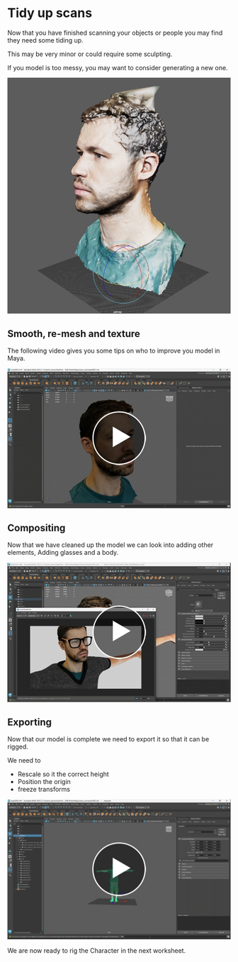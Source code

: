 # Tidy up scans

Now that you have finished scanning your objects or people you may find they need some tiding up.

This may be very minor or could require some sculpting.

If you model is too messy, you may want to consider generating a new one.

![Original image](images/original.jpg)

## Smooth, re-mesh and texture

The following video gives you some tips on who to improve you model in Maya.

[<img src="images/refining_video.jpg">](https://uwe.cloud.panopto.eu/Panopto/Pages/Viewer.aspx?id=363e9505-46ce-4527-b35f-b34700eb49e0)

## Compositing

Now that we have cleaned up the model we can look into adding other elements, Adding glasses and a body.

[<img src="images/compositing_video.jpg">](https://uwe.cloud.panopto.eu/Panopto/Pages/Viewer.aspx?id=83294299-c7fe-43c6-a99c-b34700f600ab)

## Exporting

Now that our model is complete we need to export it so that it can be rigged.

We need to 

- Rescale so it the correct height
- Position the origin
- freeze transforms

[<img src="images/export_video.jpg">](https://uwe.cloud.panopto.eu/Panopto/Pages/Viewer.aspx?id=5e4bc6ee-9b7c-4d14-b9a8-b34c00ff6477)

We are now ready to rig the Character in the next worksheet.